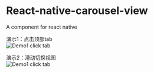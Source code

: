 # React-native-carousel-view  
A component for react native  

演示1：点击顶部tab  
![Demo1 click tab](https://github.com/maplebaby/React-native-carousel-view/blob/master/demo1.gif)

演示2：滑动切换视图  
![Demo1 click tab](https://github.com/maplebaby/React-native-carousel-view/blob/master/demo2.gif)
